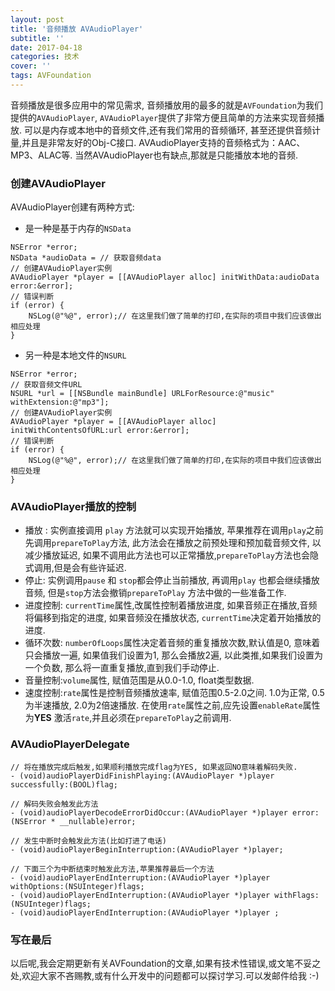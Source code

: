 ```yaml
---
layout: post
title: '音频播放 AVAudioPlayer'
subtitle: ''
date: 2017-04-18
categories: 技术
cover: ''
tags: AVFoundation
---
```



音频播放是很多应用中的常见需求, 音频播放用的最多的就是`AVFoundation`为我们提供的`AVAudioPlayer`,  `AVAudioPlayer`提供了非常方便且简单的方法来实现音频播放. 可以是内存或本地中的音频文件,还有我们常用的音频循环, 甚至还提供音频计量,并且是非常友好的Obj-C接口. 
AVAudioPlayer支持的音频格式为：AAC、MP3、ALAC等.
当然AVAudioPlayer也有缺点,那就是只能播放本地的音频.

### 创建AVAudioPlayer

AVAudioPlayer创建有两种方式:

- 是一种是基于内存的`NSData`

```
NSError *error;
NSData *audioData = // 获取音频data
// 创建AVAudioPlayer实例
AVAudioPlayer *player = [[AVAudioPlayer alloc] initWithData:audioData error:&error];
// 错误判断
if (error) {
    NSLog(@"%@", error);// 在这里我们做了简单的打印,在实际的项目中我们应该做出相应处理
}
```
- 另一种是本地文件的`NSURL`

```
NSError *error;
// 获取音频文件URL
NSURL *url = [[NSBundle mainBundle] URLForResource:@"music" withExtension:@"mp3"];
// 创建AVAudioPlayer实例
AVAudioPlayer *player = [[AVAudioPlayer alloc] initWithContentsOfURL:url error:&error];
// 错误判断
if (error) {
    NSLog(@"%@", error);// 在这里我们做了简单的打印,在实际的项目中我们应该做出相应处理
}
```

### AVAudioPlayer播放的控制

- 播放 : 实例直接调用 `play` 方法就可以实现开始播放, 苹果推荐在调用`play`之前先调用`prepareToPlay`方法, 此方法会在播放之前预处理和预加载音频文件, 以减少播放延迟, 如果不调用此方法也可以正常播放,`prepareToPlay`方法也会隐式调用,但是会有些许延迟.
- 停止: 实例调用`pause` 和 `stop`都会停止当前播放, 再调用`play` 也都会继续播放音频, 但是`stop`方法会撤销`prepareToPlay` 方法中做的一些准备工作.
- 进度控制: `currentTime`属性,改属性控制着播放进度, 如果音频正在播放,音频将偏移到指定的进度, 如果音频没在播放状态, `currentTime`决定着开始播放的进度.
- 循环次数: `numberOfLoops`属性决定着音频的重复播放次数,默认值是0, 意味着只会播放一遍, 如果值我们设置为1, 那么会播放2遍, 以此类推,如果我们设置为一个负数, 那么将一直重复播放,直到我们手动停止.
- 音量控制:`volume`属性, 赋值范围是从0.0-1.0, float类型数据.
- 速度控制:`rate`属性是控制音频播放速率, 赋值范围0.5-2.0之间. 1.0为正常, 0.5为半速播放, 2.0为2倍速播放. 在使用`rate`属性之前,应先设置`enableRate`属性为**YES** 激活`rate`,并且必须在`prepareToPlay`之前调用.




### AVAudioPlayerDelegate
```
// 将在播放完成后触发,如果顺利播放完成flag为YES, 如果返回NO意味着解码失败.
- (void)audioPlayerDidFinishPlaying:(AVAudioPlayer *)player successfully:(BOOL)flag;

// 解码失败会触发此方法
- (void)audioPlayerDecodeErrorDidOccur:(AVAudioPlayer *)player error:(NSError * __nullable)error;

// 发生中断时会触发此方法(比如打进了电话)
- (void)audioPlayerBeginInterruption:(AVAudioPlayer *)player;

// 下面三个为中断结束时触发此方法,苹果推荐最后一个方法
- (void)audioPlayerEndInterruption:(AVAudioPlayer *)player withOptions:(NSUInteger)flags;
- (void)audioPlayerEndInterruption:(AVAudioPlayer *)player withFlags:(NSUInteger)flags;
- (void)audioPlayerEndInterruption:(AVAudioPlayer *)player ;
```

### 写在最后

以后呢,我会定期更新有关AVFoundation的文章,如果有技术性错误,或文笔不妥之处,欢迎大家不吝赐教,或有什么开发中的问题都可以探讨学习.可以发邮件给我 :-)

